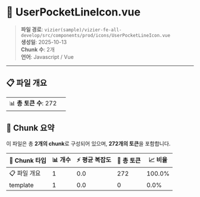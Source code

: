 # 📄 UserPocketLineIcon.vue

> **파일 경로**: `vizier(sample)/vizier-fe-all-develop/src/components/prod/icons/UserPocketLineIcon.vue`  
> **생성일**: 2025-10-13  
> **Chunk 수**: 2개  
> **언어**: Javascript / Vue
---


## 📋 파일 개요

| | |
|--|--|
| 📊 **총 토큰 수**: 272 |  |






## 🧩 Chunk 요약

이 파일은 총 **2개의 chunk**로 구성되어 있으며, **272개의 토큰**을 포함합니다.

| 🧩 Chunk 타입 | 📊 개수 | ⚡ 평균 복잡도 | 📝 총 토큰 | 📈 비율 |
|---------------|--------|-------------|----------|--------|
| 📋 파일 개요 | 1 | 0.0 | 272 | 100.0% |
| template | 1 | 0.0 | 0 | 0.0% |

